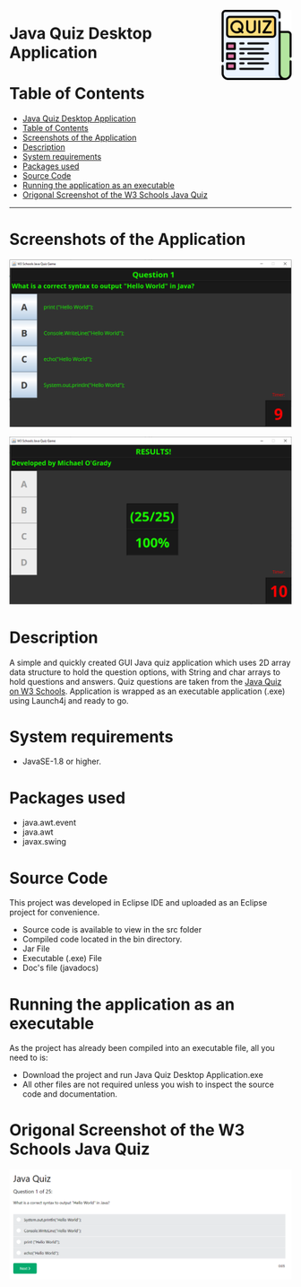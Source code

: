 <img src="images/quiz.png" width="125" align="right" alt="Java Logo"></a>

# Java Quiz Desktop Application

# Table of Contents

- [Java Quiz Desktop Application](#java-quiz-desktop-application)
- [Table of Contents](#table-of-contents)
- [Screenshots of the Application](#screenshots-of-the-application)
- [Description](#description)
- [System requirements](#system-requirements)
- [Packages used](#packages-used)
- [Source Code](#source-code)
- [Running the application as an executable](#running-the-application-as-an-executable)
- [Origonal Screenshot of the W3 Schools Java Quiz](#origonal-screenshot-of-the-w3-schools-java-quiz)

---

# Screenshots of the Application

<p align="center" >
 <img src="images/screenshot_2.PNG"  height="auto">
</p>
<p align="center" >
 <img src="images/screenshot_3.PNG"  height="auto">
</p>

# Description

A simple and quickly created GUI Java quiz application which uses 2D array data structure to hold the question options, with String and char arrays to hold questions and answers. Quiz questions are taken from the [Java Quiz on W3 Schools](https://www.w3schools.com/quiztest/quiztest.asp?qtest=JAVA).
Application is wrapped as an executable application (.exe) using Launch4j and ready to go.

# System requirements

- JavaSE-1.8 or higher.

# Packages used

- java.awt.event
- java.awt
- javax.swing

# Source Code

This project was developed in Eclipse IDE and uploaded as an Eclipse project for convenience.

- Source code is available to view in the src folder
- Compiled code located in the bin directory.
- Jar File
- Executable (.exe) File
- Doc's file (javadocs)

# Running the application as an executable

As the project has already been compiled into an executable file, all you need to is:

- Download the project and run Java Quiz Desktop Application.exe
- All other files are not required unless you wish to inspect the source code and documentation.

# Origonal Screenshot of the W3 Schools Java Quiz

<p align="center" >
 <img src="images/W3.PNG"  height="auto">
</p>
